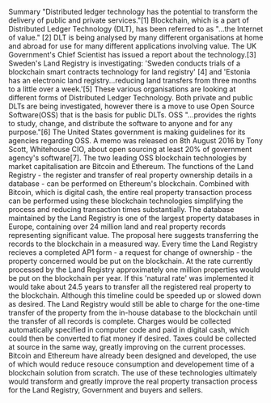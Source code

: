 Summary
"Distributed ledger technology has the potential to transform the delivery of public and private services."[1]  Blockchain, which is a part of Distributed Ledger Technology (DLT), has been referred to as "...the Internet of value." [2]  DLT is being analysed by many different organisations at home and abroad for use for many different applications involving value.  The UK Government's Chief Scientist has issued a report about the technology.[3]  Sweden's Land Registry is investigating: 'Sweden conducts trials of a blockchain smart contracts technology for land registry' [4] and 'Estonia has an electronic land registry...reducing land transfers from three months to a little over a week.'[5]
These various organisations are looking at different forms of Distributed Ledger Technology.  Both private and public DLTs are being investigated, however there is a move to use Open Source Software(OSS) that is the basis for public DLTs.  OSS "...provides the rights to study, change, and distribute the software to anyone and for any purpose."[6]  The United States government is making guidelines for its agencies regarding OSS.  A memo was released on 8th August 2016 by Tony Scott, Whitehouse CIO, about open sourcing at least 20% of government agency's software[7].  The two leading OSS blockchain technologies by market capitalisation are Bitcoin and Ethereum.
The functions of the Land Registry - the register and transfer of real property ownership details in a database - can be performed on Ethereum's blockchain.  Combined with Bitcoin, which is digital cash, the entire real property transaction process can be performed using these blockchain technologies simplifying the process and reducing transaction times substantially.
The database maintained by the Land Registry is one of the largest property databases in Europe, containing over 24 million land and real property records representing significant value.  The proposal here suggests transferring the records to the blockchain in a measured way.  Every time the Land Registry recieves a completed AP1 form - a request for change of ownership - the property concerned would be put on the blockchain.
At the rate currently processed by the Land Registry approximately one million properties would be put on the blockchain per year.  If this 'natural rate' was implemented it would take about 24.5 years to transfer all the registered real property to the blockchain.  Although this timeline could be speeded up or slowed down as desired.
The Land Registry would still be able to charge for the one-time transfer of the property from the in-house database to the blockchain until the transfer of all records is complete. Charges would be collected automatically specified in computer code and paid in digital cash, which could then be converted to fiat money if desired.  Taxes could be collected at source in the same way, greatly improving on the current processes.
Bitcoin and Ethereum have already been designed and developed, the use of which would reduce resouce consumption and developement time of a blockchain solution from scratch.  The use of these technologies ultimately would transform and greatly improve the real property transaction process for the Land Registry, Government and buyers and sellers.
